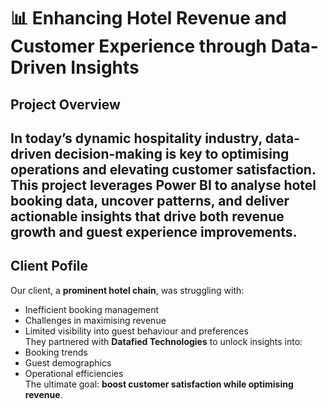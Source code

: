 # 📊 Enhancing Hotel Revenue and Customer Experience through Data-Driven Insights
## Project Overview

In today’s dynamic hospitality industry, **data-driven decision-making** is key to optimising operations and elevating customer satisfaction.  
This project leverages **Power BI** to analyse hotel booking data, uncover patterns, and deliver actionable insights that drive both **revenue growth** and **guest experience improvements**.  
---
## Client Pofile 
Our client, a **prominent hotel chain**, was struggling with:  
- Inefficient booking management  
- Challenges in maximising revenue  
- Limited visibility into guest behaviour and preferences  
They partnered with **Datafied Technologies** to unlock insights into:  
- Booking trends  
- Guest demographics  
- Operational efficiencies  
The ultimate goal: **boost customer satisfaction while optimising revenue**.

